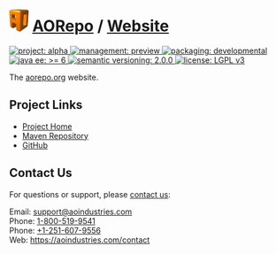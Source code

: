# [<img src="ao-logo.png" alt="AO Logo" width="35" height="40">](https://github.com/aoindustries) [AORepo](https://github.com/aoindustries/aorepo) / [Website](https://github.com/aoindustries/aorepo-website)
<p>
	<a href="https://aoindustries.com/life-cycle#project-alpha">
		<img src="https://aorepo.org/ao-badges/project-alpha.svg" alt="project: alpha" />
	</a>
	<a href="https://aoindustries.com/life-cycle#management-preview">
		<img src="https://aorepo.org/ao-badges/management-preview.svg" alt="management: preview" />
	</a>
	<a href="https://aoindustries.com/life-cycle#packaging-developmental">
		<img src="https://aorepo.org/ao-badges/packaging-developmental.svg" alt="packaging: developmental" />
	</a>
	<br />
	<a href="https://docs.oracle.com/javaee/6/api/">
		<img src="https://aorepo.org/ao-badges/javaee-6.svg" alt="java ee: &gt;= 6" />
	</a>
	<a href="http://semver.org/spec/v2.0.0.html">
		<img src="https://aorepo.org/ao-badges/semver-2.0.0.svg" alt="semantic versioning: 2.0.0" />
	</a>
	<a href="https://www.gnu.org/licenses/lgpl-3.0">
		<img src="https://aorepo.org/ao-badges/license-lgpl-3.0.svg" alt="license: LGPL v3" />
	</a>
</p>

The [aorepo.org](https://aorepo.org/) website.

## Project Links
* [Project Home](https://aorepo.org/)
* [Maven Repository](https://aorepo.org/maven2/)
* [GitHub](https://github.com/aoindustries/aorepo-website)

## Contact Us
For questions or support, please [contact us](https://aoindustries.com/contact):

Email: [support@aoindustries.com](mailto:support@aoindustries.com)  
Phone: [1-800-519-9541](tel:1-800-519-9541)  
Phone: [+1-251-607-9556](tel:+1-251-607-9556)  
Web: https://aoindustries.com/contact
